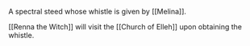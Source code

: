 A spectral steed whose whistle is given by [[Melina]].

[[Renna the Witch]] will visit the [[Church of Elleh]] upon obtaining the whistle.